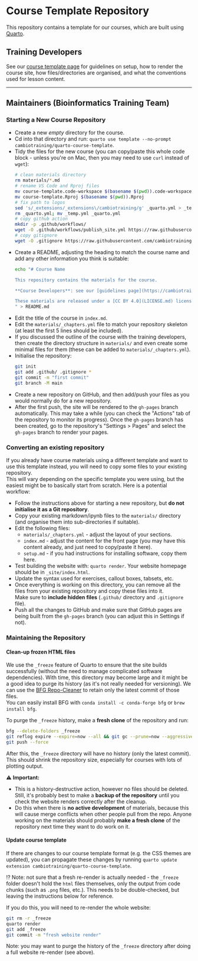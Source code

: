 # Course Template Repository

This repository contains a template for our courses, which are built using [Quarto](https://quarto.org/docs/get-started/).


## Training Developers

See our [course template page](https://cambiotraining.github.io/quarto-course-template/materials.html) for guidelines on setup, how to render the course site, how files/directories are organised, and what the conventions used for lesson content. 

----

## Maintainers (Bioinformatics Training Team)

### Starting a New Course Repository

- Create a new _empty_ directory for the course. 
- Cd into that directory and run: `quarto use template --no-prompt cambiotraining/quarto-course-template`.
- Tidy the files for the new course (you can copy/paste this whole code block - unless you're on Mac, then you may need to use `curl` instead of `wget`):
  ```bash
  # clean materials directory
  rm materials/*.md
  # rename VS Code and Rproj files
  mv course-template.code-workspace $(basename $(pwd)).code-workspace
  mv course-template.Rproj $(basename $(pwd)).Rproj
  # fix path to logos
  sed 's/_extensions/_extensions\/cambiotraining/g' _quarto.yml > _temp.yml
  rm _quarto.yml; mv _temp.yml _quarto.yml
  # copy github action
  mkdir -p .github/workflows/
  wget -O .github/workflows/publish_site.yml https://raw.githubusercontent.com/cambiotraining/quarto-course-template/main/.github/workflows/publish_site.yml
  # copy gitignore
  wget -O .gitignore https://raw.githubusercontent.com/cambiotraining/quarto-course-template/main/.gitignore
  ```
- Create a README, adjusting the heading to match the course name and add any other information you think is suitable:
  ```bash
  echo "# Course Name
  
  This repository contains the materials for the course.

  **Course Developers**: see our [guidelines page](https://cambiotraining.github.io/quarto-course-template/materials.html) if contributing materials.

  These materials are released under a [CC BY 4.0](LICENSE.md) license.
  " > README.md
  ```
- Edit the title of the course in `index.md`.
- Edit the `materials/_chapters.yml` file to match your repository skeleton (at least the first 5 lines should be included). 
- If you discussed the outline of the course with the training developers, then create the directory structure in `materials/` and even create some minimal files for them (these can be added to `materials/_chapters.yml`).
- Initialise the repository: 
  ```bash
  git init
  git add .github/ .gitignore *
  git commit -m "first commit"
  git branch -M main
  ```
- Create a new repository on GitHub, and then add/push your files as you would normally do for a new repository. 
- After the first push, the site will be rendered to the `gh-pages` branch automatically. 
  This may take a while (you can check the "Actions" tab of the repository to monitor its progress). 
  Once the `gh-pages` branch has been created, go to the repository's "Settings > Pages" and select the `gh-pages` branch to render your pages. 


### Converting an existing repository

If you already have course materials using a different template and want to use this template instead, you will need to copy some files to your existing repository.  
This will vary depending on the specific template you were using, but the easiest might be to basically start from scratch. 
Here is a potential workflow:

- Follow the instructions above for starting a new repository, but **do not initialise it as a Git repository**.
- Copy your existing markdown/ipynb files to the `materials/` directory (and organise them into sub-directories if suitable).
- Edit the following files:
  - `materials/_chapters.yml` - adjust the layout of your sections.
  - `index.md` - adjust the content for the front page (you may have this content already, and just need to copy/paste it here).
  - `setup.md` - if you had instructions for installing software, copy them here.
- Test building the website with: `quarto render`. Your website homepage should be in `_site/index.html`. 
- Update the syntax used for exercises, callout boxes, tabsets, etc.
- Once everything is working on this directory, you can remove all the files from your existing repository and copy these files into it.  
  Make sure to **include hidden files** (`.github/` directory and `.gitignore` file).
- Push all the changes to GitHub and make sure that GitHub pages are being built from the `gh-pages` branch (you can adjust this in Settings if not). 


### Maintaining the Repository

#### Clean-up frozen HTML files

We use the `_freeze` feature of Quarto to ensure that the site builds successfully (without the need to manage complicated software dependencies).
With time, this directory may become large and it might be a good idea to purge its history (as it's not really needed for versioning).
We can use the [BFG Repo-Cleaner](https://rtyley.github.io/bfg-repo-cleaner/) to retain only the latest commit of those files.  
You can easily install BFG with `conda install -c conda-forge bfg` or `brew install bfg`.

To purge the `_freeze` history, make a **fresh clone** of the repository and run:

```bash
bfg --delete-folders _freeze
git reflog expire --expire=now --all && git gc --prune=now --aggressive
git push --force
```

After this, the `_freeze` directory will have no history (only the latest commit). 
This should shrink the repository size, especially for courses with lots of plotting output.

:warning: **Important:**

- This is a history-destructive action, however no files should be deleted. Still, it's probably best to make a **backup of the repository** until you check the website renders correctly after the cleanup.  
- Do this when there is **no active development** of materials, because this will cause merge conflicts when other people pull from the repo. 
  Anyone working on the materials should probably **make a fresh clone** of the repository next time they want to do work on it. 


#### Update course template

If there are changes to our course template format (e.g. the CSS themes are updated), you can propagate these changes by running `quarto update extension cambiotraining/quarto-course-template`.  

:interrobang: Note: not sure that a fresh re-render is actually needed - the `_freeze` folder doesn't hold the `html` files themselves, only the output from code chunks (such as `.png` files, etc.). This needs to be double-checked, but leaving the instructions below for reference.

If you do this, you will need to re-render the whole website: 

```bash
git rm -r _freeze
quarto render
git add _freeze
git commit -m "fresh website render"
```

Note: you may want to purge the history of the `_freeze` directory after doing a full website re-render (see above).